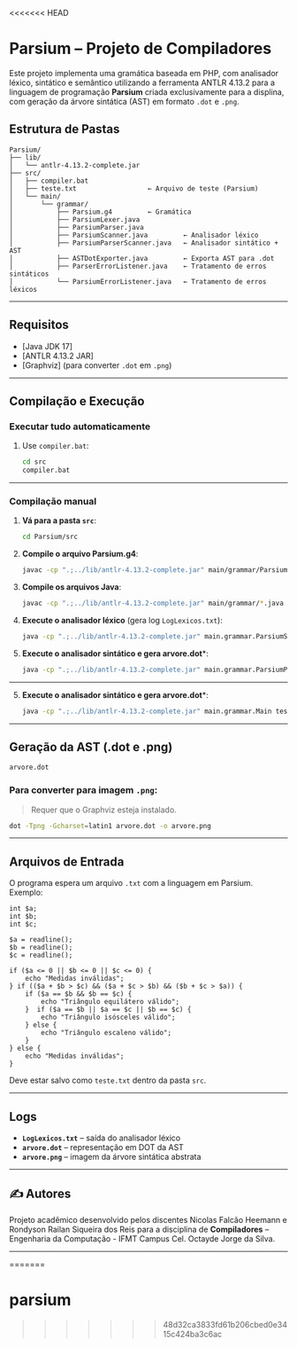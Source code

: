 <<<<<<< HEAD

# Parsium – Projeto de Compiladores

Este projeto implementa uma gramática baseada em PHP, com analisador léxico, sintático e semântico utilizando a ferramenta ANTLR 4.13.2 para a linguagem de programação **Parsium** criada exclusivamente para a displina, com geração da árvore sintática (AST) em formato `.dot` e `.png`. 

## Estrutura de Pastas

```
Parsium/
├── lib/
│   └── antlr-4.13.2-complete.jar
├── src/
│   ├── compiler.bat
│   ├── teste.txt                  ← Arquivo de teste (Parsium)
│   └── main/
│       └── grammar/
│           ├── Parsium.g4         ← Gramática 
│           ├── ParsiumLexer.java
│           ├── ParsiumParser.java
│           ├── ParsiumScanner.java         ← Analisador léxico
│           ├── ParsiumParserScanner.java   ← Analisador sintático + AST
│           ├── ASTDotExporter.java         ← Exporta AST para .dot
│           ├── ParserErrorListener.java    ← Tratamento de erros sintáticos
│           └── ParsiumErrorListener.java   ← Tratamento de erros léxicos
```


---

## Requisitos

- [Java JDK 17]
- [ANTLR 4.13.2 JAR]
- [Graphviz] (para converter `.dot` em `.png`)

---

## Compilação e Execução

### Executar tudo automaticamente

1. Use `compiler.bat`:
   ```bat
   cd src
   compiler.bat
   ```
---

### Compilação manual

1. **Vá para a pasta `src`**:
   ```bash
   cd Parsium/src
   ```
2. **Compile o arquivo Parsium.g4**:
   ```bash
   javac -cp ".;../lib/antlr-4.13.2-complete.jar" main/grammar/Parsium.g4
   ```
3. **Compile os arquivos Java**:
   ```bash
   javac -cp ".;../lib/antlr-4.13.2-complete.jar" main/grammar/*.java
   ```

4. **Execute o analisador léxico** (gera log `LogLexicos.txt`):
   ```bash
   java -cp ".;../lib/antlr-4.13.2-complete.jar" main.grammar.ParsiumScanner teste.txt
   ```

5. **Execute o analisador sintático e gera arvore.dot***:
   ```bash
   java -cp ".;../lib/antlr-4.13.2-complete.jar" main.grammar.ParsiumParserScanner teste.txt
   ```

---
5. **Execute o analisador sintático e gera arvore.dot***:
   ```bash
   java -cp ".;../lib/antlr-4.13.2-complete.jar" main.grammar.Main teste.txt
   ```

---

## Geração da AST (.dot e .png)

```bash
arvore.dot
```

### Para converter para imagem `.png`:

> Requer que o Graphviz esteja instalado.

```bash
dot -Tpng -Gcharset=latin1 arvore.dot -o arvore.png
```

---

## Arquivos de Entrada

O programa espera um arquivo `.txt` com a linguagem em Parsium. Exemplo:

```parsium
int $a;
int $b;
int $c;

$a = readline();
$b = readline();
$c = readline();

if ($a <= 0 || $b <= 0 || $c <= 0) {
    echo "Medidas inválidas";
} if (($a + $b > $c) && ($a + $c > $b) && ($b + $c > $a)) {
    if ($a == $b && $b == $c) {
        echo "Triângulo equilátero válido";
    }  if ($a == $b || $a == $c || $b == $c) {
        echo "Triângulo isósceles válido";
    } else {
        echo "Triângulo escaleno válido";
    }
} else {
    echo "Medidas inválidas";
}
```

Deve estar salvo como `teste.txt` dentro da pasta `src`.

---

## Logs

- **`LogLexicos.txt`** – saída do analisador léxico
- **`arvore.dot`** – representação em DOT da AST
- **`arvore.png`** – imagem da árvore sintática abstrata

---

## ✍️ Autores

Projeto acadêmico desenvolvido pelos discentes Nicolas Falcão Heemann e Rondyson Railan Siqueira dos Reis para a disciplina de **Compiladores** – Engenharia da Computação - IFMT Campus Cel. Octayde Jorge da Silva.

---

=======
# parsium
>>>>>>> 48d32ca3833fd61b206cbed0e3415c424ba3c6ac
